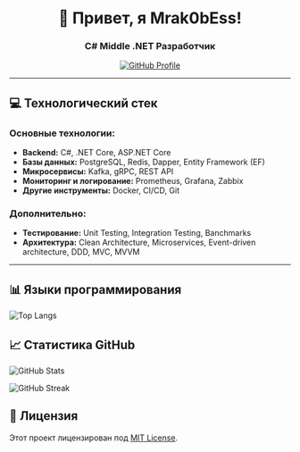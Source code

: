 <div align="center">
  <h1>👋 Привет, я Mrak0bEss!</h1>
  <h3>C# Middle .NET Разработчик</h3>
  
  
  <a href="https://github.com/Mrak0bEss">
    <img src="https://img.shields.io/badge/GitHub-Profile-blue?style=for-the-badge&logo=github" alt="GitHub Profile">
  </a>
</div>

---



## 💻 Технологический стек

### Основные технологии:
- **Backend:** C#, .NET Core, ASP.NET Core
- **Базы данных:** PostgreSQL, Redis, Dapper, Entity Framework (EF)
- **Микросервисы:** Kafka, gRPC, REST API
- **Мониторинг и логирование:** Prometheus, Grafana, Zabbix
- **Другие инструменты:** Docker, CI/CD, Git

### Дополнительно:
- **Тестирование:** Unit Testing, Integration Testing, Banchmarks
- **Архитектура:** Clean Architecture, Microservices, Event-driven architecture, DDD, MVC, MVVM

---

## 📊 Языки программирования
![Top Langs](https://github-readme-stats.vercel.app/api/top-langs/?username=Mrak0bEss&layout=compact&theme=onedark&langs_count=8&exclude_langs=HTML,CSS,Markdown,jupyter%20notebook&text_color=ffffff&bg_color=1e1e1e&border_color=ff5733)

## 📈 Статистика GitHub

![GitHub Stats](https://github-readme-stats.vercel.app/api?username=Mrak0bEss&show_icons=true&theme=radical)

![GitHub Streak](https://github-readme-streak-stats.herokuapp.com/?user=Mrak0bEss&theme=radical)


## 📜 Лицензия

Этот проект лицензирован под [MIT License](LICENSE).

